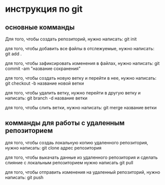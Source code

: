 # инструкция по git
## основные комманды
Для того, чтобы создать репозиторий, нужно написать: git init

для того, чтобы добавить все файлы в отслежуемые, нужно написать: git add .

для того, чтобы зафиксировать изменения в файлах, нужно написать: git commit -am "название сохранения"

для того, чтобы создать новую ветку и перейти в нее, нужно написать: git checkout -b название новой ветки

для того, чтобы удалить ветку, нужно перейти в другую ветку и написать: git branch -d название ветки

для того, чтобы слить ветки, нужно написать: git merge название ветки

## комманды для работы с удаленным репозиторием

для того, чтобы создаь локальную копию удаленного репозитория, нужно написать: git clone адрес репозитория

для того, чтобы выкачать данные из удаленного репозитория и сделать слияние с локальным репозиторием нужно написать git pull

для того, чтобы отправить изменения на удаленный репозиторий, нужно написать: git push